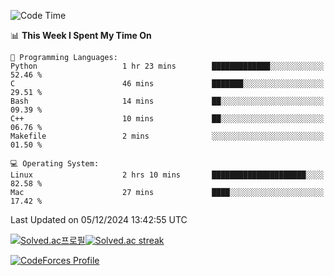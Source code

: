 
<!--START_SECTION:waka-->
![Code Time](http://img.shields.io/badge/Code%20Time-3%2C688%20hrs%2046%20mins-blue)

📊 **This Week I Spent My Time On** 

```text
💬 Programming Languages: 
Python                   1 hr 23 mins        █████████████░░░░░░░░░░░░   52.46 % 
C                        46 mins             ███████░░░░░░░░░░░░░░░░░░   29.51 % 
Bash                     14 mins             ██░░░░░░░░░░░░░░░░░░░░░░░   09.39 % 
C++                      10 mins             ██░░░░░░░░░░░░░░░░░░░░░░░   06.76 % 
Makefile                 2 mins              ░░░░░░░░░░░░░░░░░░░░░░░░░   01.50 % 

💻 Operating System: 
Linux                    2 hrs 10 mins       █████████████████████░░░░   82.58 % 
Mac                      27 mins             ████░░░░░░░░░░░░░░░░░░░░░   17.42 % 
```


 Last Updated on 05/12/2024 13:42:55 UTC
<!--END_SECTION:waka-->


[![Solved.ac프로필](http://mazassumnida.wtf/api/generate_badge?boj=hckim96)](https://solved.ac/hckim96)[![Solved.ac streak](http://mazandi.herokuapp.com/api?handle=hckim96&theme=dark)](https://solved.ac/hckim96)


[![CodeForces Profile](https://cf.leed.at?id=hckim96)](https://codeforces.com/profile/hckim96)

